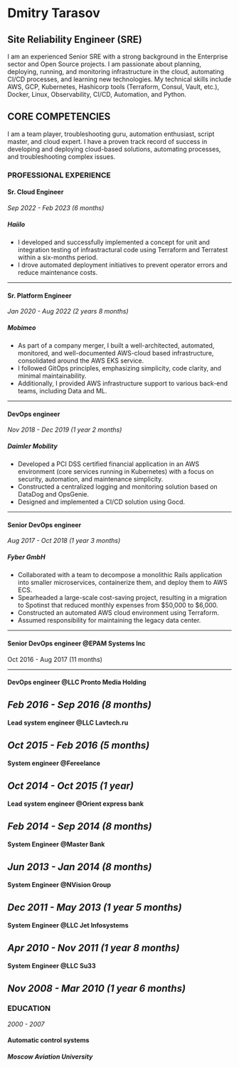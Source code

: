 # Dmitry Tarasov

## Site Reliability Engineer (SRE)

I am an experienced Senior SRE with a strong background in the Enterprise sector and Open Source projects. I am passionate about planning, deploying, running, and monitoring infrastructure in the cloud, automating CI/CD processes, and learning new technologies. My technical skills include AWS, GCP, Kubernetes, Hashicorp tools (Terraform, Consul, Vault, etc.), Docker, Linux, Observability, CI/CD, Automation, and Python.

## CORE COMPETENCIES

I am a team player, troubleshooting guru, automation enthusiast, script master, and cloud expert. I have a proven track record of success in developing and deploying cloud-based solutions, automating processes, and troubleshooting complex issues.

### PROFESSIONAL EXPERIENCE

#### Sr. Cloud Engineer

*Sep 2022 - Feb 2023* *(6 months)*

##### Haiilo

- I developed and successfully implemented a concept for unit and integration testing of infrastractural code using Terraform and Terratest within a six-months period.
- I drove automated deployment initiatives to prevent operator errors and reduce maintenance costs.

---------

#### Sr. Platform Engineer

*Jan 2020 - Aug 2022* *(2 years 8 months)*

##### Mobimeo

- As part of a company merger, I built a well-architected, automated, monitored, and well-documented AWS-cloud based infrastructure, consolidated around the AWS EKS service.
- I followed GitOps principles, emphasizing simplicity, code clarity, and minimal maintainability.
- Additionally, I provided AWS infrastructure support to various back-end teams, including Data and ML.

---------

#### DevOps engineer

*Nov 2018 - Dec 2019* *(1 year 2 months)*

##### Daimler Mobility

- Developed a PCI DSS certified financial application in an AWS environment (core services running in Kubernetes) with a focus on security, automation, and maintenance simplicity.
- Constructed a centralized logging and monitoring solution based on DataDog and OpsGenie.
- Designed and implemented a CI/CD solution using Gocd.

---------

#### Senior DevOps engineer 

*Aug 2017 - Oct 2018* *(1 year 3 months)*

##### Fyber GmbH

- Collaborated with a team to decompose a monolithic Rails application into smaller microservices, containerize them, and deploy them to AWS ECS.
- Spearheaded a large-scale cost-saving project, resulting in a migration to Spotinst that reduced monthly expenses from $50,000 to $6,000.
- Constructed an automated AWS cloud environment using Terraform.
- Assumed responsibility for maintaining the legacy data center.

---------

#### Senior DevOps engineer @EPAM Systems Inc

Oct 2016 - Aug 2017 (11 months)

---------
#### DevOps engineer @LLC Pronto Media Holding
*Feb 2016 - Sep 2016* *(8 months)*
---------
#### Lead system engineer @LLC Lavtech.ru
*Oct 2015 - Feb 2016* *(5 months)*
---------
#### System engineer @Fereelance
*Oct 2014 - Oct 2015* *(1 year)*
---------
#### Lead system engineer @Orient express bank
*Feb 2014 - Sep 2014* *(8 months)*
---------
#### System Engineer @Master Bank
*Jun 2013 - Jan 2014* *(8 months)*
---------
#### System Engineer @NVision Group
*Dec 2011 - May 2013* *(1 year 5 months)*
---------
#### System Engineer @LLC Jet Infosystems
*Apr 2010 - Nov 2011* *(1 year 8 months)*
---------
#### System Engineer @LLC Su33
*Nov 2008 - Mar 2010* *(1 year 6 months)*
---------

### EDUCATION

*2000 - 2007*

#### Automatic control systems

##### Moscow Aviation University
